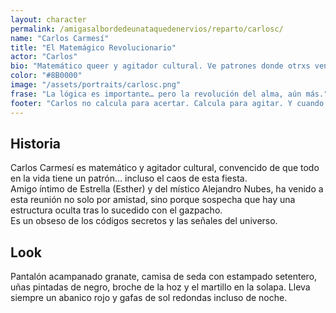 ```yaml
---
layout: character
permalink: /amigasalbordedeunataquedenervios/reparto/carlosc/
name: "Carlos Carmesí"
title: "El Matemágico Revolucionario"
actor: "Carlos"
bio: "Matemático queer y agitador cultural. Ve patrones donde otrxs ven caos. Tiene teorías... y estilo."
color: "#8B0000"
image: "/assets/portraits/carlosc.png"
frase: "La lógica es importante… pero la revolución del alma, aún más."
footer: "Carlos no calcula para acertar. Calcula para agitar. Y cuando agita, tiemblan hasta los abanicos."
---
```


## Historia

Carlos Carmesí es matemático y agitador cultural, convencido de que todo en la vida tiene un patrón… incluso el caos de esta fiesta.  
Amigo íntimo de Estrella (Esther) y del místico Alejandro Nubes, ha venido a esta reunión no solo por amistad, sino porque sospecha que hay una estructura oculta tras lo sucedido con el gazpacho.  
Es un obseso de los códigos secretos y las señales del universo.

## Look

Pantalón acampanado granate, camisa de seda con estampado setentero, uñas pintadas de negro, broche de la hoz y el martillo en la solapa. Lleva siempre un abanico rojo y gafas de sol redondas incluso de noche.
